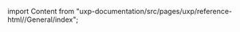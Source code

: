 
import Content from "uxp-documentation/src/pages/uxp/reference-html//General/index";

<Content query="product=xd"/>
